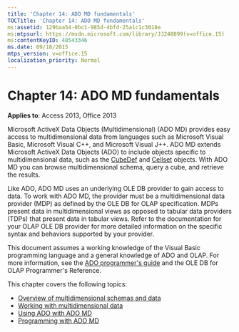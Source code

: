```yaml
---
title: 'Chapter 14: ADO MD fundamentals'
TOCTitle: 'Chapter 14: ADO MD fundamentals'
ms:assetid: 129baa54-0bc1-985d-4bfd-25a1c1c3018e
ms:mtpsurl: https://msdn.microsoft.com/library/JJ248899(v=office.15)
ms:contentKeyID: 48543346
ms.date: 09/18/2015
mtps_version: v=office.15
localization_priority: Normal
---
```


# Chapter 14: ADO MD fundamentals

**Applies to**: Access 2013, Office 2013

Microsoft ActiveX Data Objects (Multidimensional) (ADO MD) provides easy access to multidimensional data from languages such as Microsoft Visual Basic, Microsoft Visual C++, and Microsoft Visual J++. ADO MD extends Microsoft ActiveX Data Objects (ADO) to include objects specific to multidimensional data, such as the [CubeDef](cubedef-object-ado-md.md) and [Cellset](cellset-object-ado-md.md) objects. With ADO MD you can browse multidimensional schema, query a cube, and retrieve the results.

Like ADO, ADO MD uses an underlying OLE DB provider to gain access to data. To work with ADO MD, the provider must be a multidimensional data provider (MDP) as defined by the OLE DB for OLAP specification. MDPs present data in multidimensional views as opposed to tabular data providers (TDPs) that present data in tabular views. Refer to the documentation for your OLAP OLE DB provider for more detailed information on the specific syntax and behaviors supported by your provider.

This document assumes a working knowledge of the Visual Basic programming language and a general knowledge of ADO and OLAP. For more information, see the [ADO programmer's guide](ado-programmer-s-guide.md) and the OLE DB for OLAP Programmer's Reference. 

This chapter covers the following topics:

- [Overview of multidimensional schemas and data](overview-of-multidimensional-schemas-and-data.md)
- [Working with multidimensional data](working-with-multidimensional-data.md)
- [Using ADO with ADO MD](using-ado-with-ado-md.md)
- [Programming with ADO MD](programming-with-ado-md.md)
